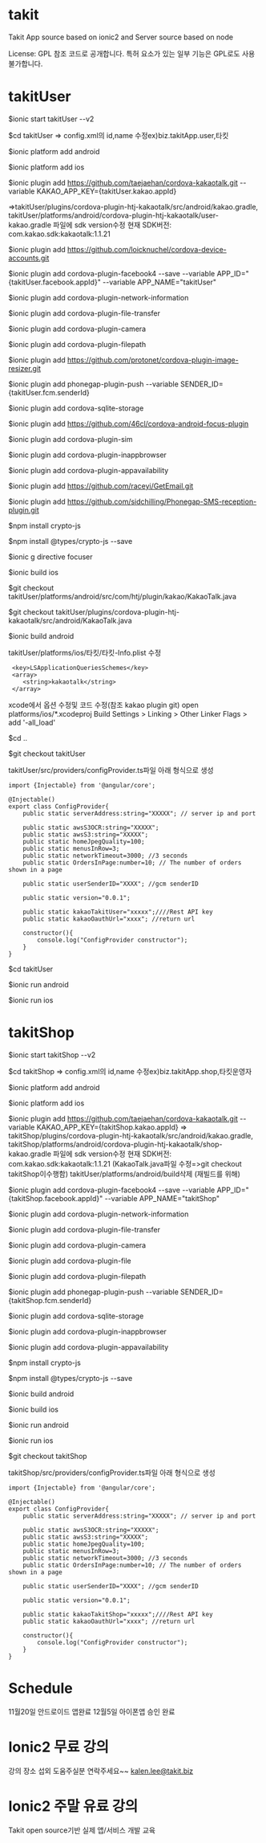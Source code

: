 # takit 
Takit App source based on ionic2 and Server source based on node 

License: GPL 
  참조 코드로 공개합니다.
  특허 요소가 있는 일부 기능은 GPL로도 사용불가합니다.

# takitUser

 $ionic start takitUser --v2

 $cd takitUser
  => config.xml의 id,name 수정ex)biz.takitApp.user,타킷

 $ionic platform add android
 
 $ionic platform add ios

 $ionic plugin add https://github.com/taejaehan/cordova-kakaotalk.git --variable KAKAO_APP_KEY={takitUser.kakao.appId}

 =>takitUser/plugins/cordova-plugin-htj-kakaotalk/src/android/kakao.gradle, 
   takitUser/platforms/android/cordova-plugin-htj-kakaotalk/user-kakao.gradle 파일에 sdk version수정 
   현재 SDK버전: com.kakao.sdk:kakaotalk:1.1.21  

 $ionic plugin add https://github.com/loicknuchel/cordova-device-accounts.git

 $ionic plugin add cordova-plugin-facebook4 --save --variable APP_ID="{takitUser.facebook.appId}" --variable APP_NAME="takitUser"

 $ionic plugin add cordova-plugin-network-information

 $ionic plugin add cordova-plugin-file-transfer

 $ionic plugin add cordova-plugin-camera

 $ionic plugin add cordova-plugin-filepath

 $ionic plugin add https://github.com/protonet/cordova-plugin-image-resizer.git

 $ionic plugin add phonegap-plugin-push --variable SENDER_ID={takitUser.fcm.senderId}

 $ionic plugin add cordova-sqlite-storage

 $ionic plugin add https://github.com/46cl/cordova-android-focus-plugin

 $ionic plugin add cordova-plugin-sim

 $ionic plugin add cordova-plugin-inappbrowser

 $ionic plugin add cordova-plugin-appavailability

 $ionic plugin add https://github.com/raceyi/GetEmail.git

 $ionic plugin add https://github.com/sidchilling/Phonegap-SMS-reception-plugin.git

 $npm install crypto-js

 $npm install @types/crypto-js --save 

 $ionic g directive focuser

 $ionic build ios

 $git checkout takitUser/platforms/android/src/com/htj/plugin/kakao/KakaoTalk.java

 $git checkout takitUser/plugins/cordova-plugin-htj-kakaotalk/src/android/KakaoTalk.java

 $ionic build android 

 takitUser/platforms/ios/타킷/타킷-Info.plist 수정  

     <key>LSApplicationQueriesSchemes</key>
     <array>
        <string>kakaotalk</string>
     </array>

 xcode에서 옵션 수정및 코드 수정(참조 kakao plugin git)
    open platforms/ios/*.xcodeproj Build Settings > Linking > Other Linker Flags > add '-all_load'

 $cd ..

 $git checkout takitUser

 takitUser/src/providers/configProvider.ts파일 아래 형식으로 생성 

    import {Injectable} from '@angular/core';

    @Injectable()
    export class ConfigProvider{
        public static serverAddress:string="XXXXX"; // server ip and port 

        public static awsS3OCR:string="XXXXX";
        public static awsS3:string="XXXXX";  
        public static homeJpegQuality=100;
        public static menusInRow=3;
        public static networkTimeout=3000; //3 seconds
        public static OrdersInPage:number=10; // The number of orders shown in a page 

        public static userSenderID="XXXX"; //gcm senderID

        public static version="0.0.1";

        public static kakaoTakitUser="xxxxx";////Rest API key
        public static kakaoOauthUrl="xxxx"; //return url

        constructor(){
            console.log("ConfigProvider constructor"); 
        }
    }

 $cd takitUser
 
 $ionic run android

 $ionic run ios 


# takitShop

  $ionic start takitShop --v2

  $cd takitShop => config.xml의 id,name 수정ex)biz.takitApp.shop,타킷운영자

  $ionic platform add android

  $ionic platform add ios

  $ionic plugin add https://github.com/taejaehan/cordova-kakaotalk.git --variable KAKAO_APP_KEY={takitShop.kakao.appId} 
   => takitShop/plugins/cordova-plugin-htj-kakaotalk/src/android/kakao.gradle, 
      takitShop/platforms/android/cordova-plugin-htj-kakaotalk/shop-kakao.gradle 파일에 sdk version수정 
      현재 SDK버전: com.kakao.sdk:kakaotalk:1.1.21 (KakaoTalk.java파일 수정=>git checkout takitShop이수행함) 
      takitUser/platforms/android/build삭제 (재빌드를 위해)

 $ionic plugin add cordova-plugin-facebook4 --save --variable APP_ID="{takitShop.facebook.appId}" --variable APP_NAME="takitShop"

 $ionic plugin add cordova-plugin-network-information

 $ionic plugin add cordova-plugin-file-transfer

 $ionic plugin add cordova-plugin-camera

 $ionic plugin add cordova-plugin-file

 $ionic plugin add cordova-plugin-filepath

 $ionic plugin add phonegap-plugin-push --variable SENDER_ID={takitShop.fcm.senderId}

 $ionic plugin add cordova-sqlite-storage

 $ionic plugin add cordova-plugin-inappbrowser

 $ionic plugin add cordova-plugin-appavailability

 $npm install crypto-js

 $npm install @types/crypto-js --save

 $ionic build android

 $ionic build ios

 $ionic run android

 $ionic run ios

 $git checkout takitShop

 takitShop/src/providers/configProvider.ts파일 아래 형식으로 생성

    import {Injectable} from '@angular/core';

    @Injectable()
    export class ConfigProvider{
        public static serverAddress:string="XXXXX"; // server ip and port

        public static awsS3OCR:string="XXXXX";
        public static awsS3:string="XXXXX";
        public static homeJpegQuality=100;
        public static menusInRow=3;
        public static networkTimeout=3000; //3 seconds
        public static OrdersInPage:number=10; // The number of orders shown in a page

        public static userSenderID="XXXX"; //gcm senderID

        public static version="0.0.1";

        public static kakaoTakitShop="xxxxx";////Rest API key
        public static kakaoOauthUrl="xxxx"; //return url

        constructor(){
            console.log("ConfigProvider constructor");
        }
    }


# Schedule
 11월20일  안드로이드 앱완료 
 12월5일   아이폰앱 승인 완료 

# Ionic2 무료 강의 
 강의 장소 섭외 도움주실분 연락주세요~~ 
 kalen.lee@takit.biz
 
# Ionic2 주말 유료 강의 
 Takit open source기반 실제 앱/서비스 개발 교육  



